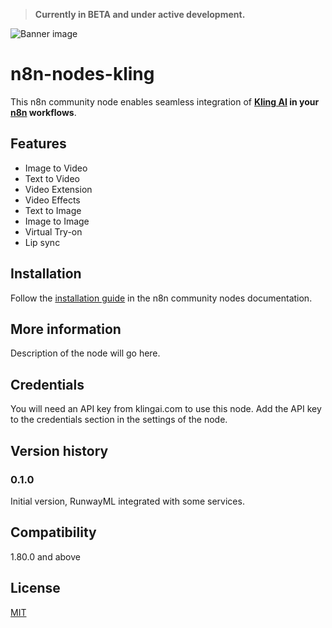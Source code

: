 > **Currently in BETA and under active development.**

![Banner image](https://user-images.githubusercontent.com/10284570/XXX.png)

# n8n-nodes-kling

This n8n community node enables seamless integration of **[Kling AI](https://klimgai.com) in your [n8n](https://n8n.io) workflows**.

## Features

- Image to Video
- Text to Video
- Video Extension
- Video Effects
- Text to Image
- Image to Image
- Virtual Try-on
- Lip sync

## Installation

Follow the [installation guide](https://docs.n8n.io/integrations/community-nodes/installation/) in the n8n community nodes documentation.

## More information

Description of the node will go here.

## Credentials

You will need an API key from klingai.com to use this node. Add the API key to the credentials section in the settings of the node.

## Version history

### 0.1.0
Initial version, RunwayML integrated with some services.

## Compatibility

1.80.0 and above

## License

[MIT](https://github.com/n8n-io/n8n-nodes-useapi/blob/master/LICENSE.md)
